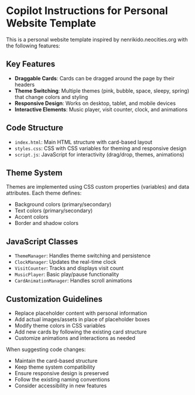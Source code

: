 <!-- Use this file to provide workspace-specific custom instructions to Copilot. For more details, visit https://code.visualstudio.com/docs/copilot/copilot-customization#_use-a-githubcopilotinstructionsmd-file -->

# Copilot Instructions for Personal Website Template

This is a personal website template inspired by nenrikido.neocities.org with the following features:

## Key Features
- **Draggable Cards**: Cards can be dragged around the page by their headers
- **Theme Switching**: Multiple themes (pink, bubble, space, sleepy, spring) that change colors and styling
- **Responsive Design**: Works on desktop, tablet, and mobile devices
- **Interactive Elements**: Music player, visit counter, clock, and animations

## Code Structure
- `index.html`: Main HTML structure with card-based layout
- `styles.css`: CSS with CSS variables for theming and responsive design
- `script.js`: JavaScript for interactivity (drag/drop, themes, animations)

## Theme System
Themes are implemented using CSS custom properties (variables) and data attributes. Each theme defines:
- Background colors (primary/secondary)
- Text colors (primary/secondary)
- Accent colors
- Border and shadow colors

## JavaScript Classes
- `ThemeManager`: Handles theme switching and persistence
- `ClockManager`: Updates the real-time clock
- `VisitCounter`: Tracks and displays visit count
- `MusicPlayer`: Basic play/pause functionality
- `CardAnimationManager`: Handles scroll animations

## Customization Guidelines
- Replace placeholder content with personal information
- Add actual images/assets in place of placeholder boxes
- Modify theme colors in CSS variables
- Add new cards by following the existing card structure
- Customize animations and interactions as needed

When suggesting code changes:
- Maintain the card-based structure
- Keep theme system compatibility
- Ensure responsive design is preserved
- Follow the existing naming conventions
- Consider accessibility in new features
